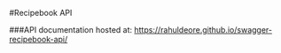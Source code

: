 #Recipebook API 

###API documentation hosted at: 
https://rahuldeore.github.io/swagger-recipebook-api/
